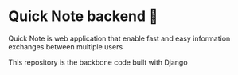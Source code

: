 # Quick Note backend 📝


Quick Note is web application that enable fast and easy information exchanges between multiple users

This repository is the backbone code built with Django
